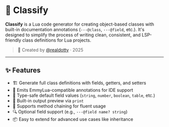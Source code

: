 # 🧱 Classify

**Classify** is a Lua code generator for creating object-based classes with built-in documentation annotations (`---@class`, `---@field`, etc.). It's designed to simplify the process of writing clean, consistent, and LSP-friendly class definitions for Lua projects.

> 🔧 Created by [@realdotty](https://github.com/GomeyDoge) · 2025

---

## ✨ Features

- 🏗 Generate full class definitions with fields, getters, and setters
- 📌 Emits EmmyLua-compatible annotations for IDE support
- 💬 Type-safe default field values (`string`, `number`, `boolean`, `table`, etc.)
- 🧪 Built-in output preview via `print`
- 🔄 Supports method chaining for fluent usage
- 🔍 Optional field support (e.g., `---@field name? string`)
- 📦 Easy to extend for advanced use cases like inheritance
